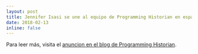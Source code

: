 ```yaml
---
layout: post
title: Jennifer Isasi se une al equipo de Programming Historian en español 
date: 2018-02-13
inline: false
---
```


Para leer más, visita el [anuncion en el blog de Programming Historian](https://programminghistorian.org/posts/jennifer-isasi-jose-a-motilla).
